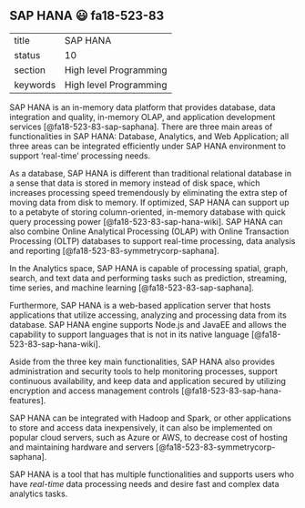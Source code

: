 ﻿## SAP HANA :smiley: fa18-523-83


|          |                        |
| -------- | ---------------------- |
| title    | SAP HANA               | 
| status   | 10                     |
| section  | High level Programming |
| keywords | High level Programming |



SAP HANA is an in-memory data platform that provides database, data integration and quality, in-memory OLAP, and application development services [@fa18-523-83-sap-saphana]. There are three main areas of functionalities in SAP HANA: Database, Analytics, and Web Application; all three areas can be integrated efficiently under SAP HANA environment to support ‘real-time’ processing needs. 

As a database, SAP HANA is different than traditional relational database in a sense that data is stored in memory instead of disk space, which increases processing speed tremendously by eliminating the extra step of moving data from disk to memory. If optimized, SAP HANA can support up to a petabyte of storing column-oriented, in-memory database with quick query processing power [@fa18-523-83-sap-hana-wiki]. SAP HANA can also combine Online Analytical Processing (OLAP) with Online Transaction Processing (OLTP) databases to support real-time processing, data analysis and reporting [@fa18-523-83-symmetrycorp-saphana]. 

In the Analytics space, SAP HANA is capable of processing spatial, graph, search, and text data and performing tasks such as prediction, streaming, time series, and machine learning [@fa18-523-83-sap-saphana].

Furthermore, SAP HANA is a web-based application server that hosts applications that utilize accessing, analyzing and processing data from its database. SAP HANA engine supports Node.js and JavaEE and allows the capability to support languages that is not in its native language [@fa18-523-83-sap-hana-wiki].

Aside from the three key main functionalities, SAP HANA also provides administration and security tools to help monitoring processes, support continuous availability, and keep data and application secured by utilizing encryption and access management controls [@fa18-523-83-sap-hana-features].

SAP HANA can be integrated with Hadoop and Spark, or other applications to store and access data inexpensively, it can also be implemented on popular cloud servers, such as Azure or AWS, to decrease cost of hosting and maintaining hardware and servers [@fa18-523-83-symmetrycorp-saphana].

SAP HANA is a tool that has multiple functionalities and supports users who have *real-time* data processing needs and desire fast and complex data analytics tasks. 



